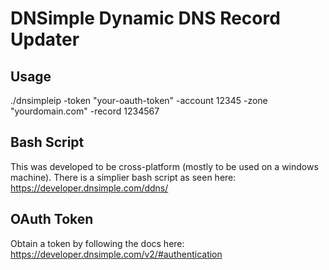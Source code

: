 # DNSimple Dynamic DNS Record Updater

## Usage
./dnsimpleip -token "your-oauth-token" -account 12345 -zone "yourdomain.com" -record 1234567

## Bash Script
This was developed to be cross-platform (mostly to be used on a windows machine). There is a simplier bash script as seen here: https://developer.dnsimple.com/ddns/

## OAuth Token
Obtain a token by following the docs here: https://developer.dnsimple.com/v2/#authentication
